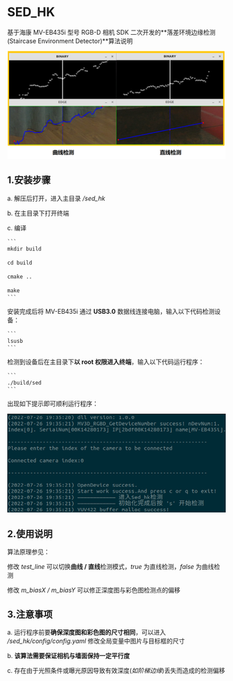 # SED_HK

基于海康 MV-EB435i 型号 RGB-D 相机 SDK 二次开发的**落差环境边缘检测(Staircase Environment Detector)**算法说明

![Example](https://github.com/Ahoclairl/sed_hk/blob/master/pic/%E5%AE%9E%E6%B5%8B.png?raw=true) 
## 1.安装步骤

a. 解压后打开，进入主目录 */sed_hk*

b. 在主目录下打开终端

c. 编译

    ```
    mkdir build

    cd build

    cmake ..

    make
    ```

安装完成后将 MV-EB435i 通过 **USB3.0** 数据线连接电脑，输入以下代码检测设备：

    ```
    lsusb
    ```

检测到设备后在主目录下**以 root 权限进入终端**，输入以下代码运行程序：

    ```
    ./build/sed
    ```

出现如下提示即可顺利运行程序：

![test](https://github.com/Ahoclairl/sed_hk/blob/master/pic/%E4%BB%A3%E7%A0%81%E6%B5%8B%E8%AF%95.png?raw=true)
## 2.使用说明

算法原理参见：

修改 *test_line* 可以切换**曲线 / 直线**检测模式，*true* 为直线检测，*false* 为曲线检测

修改 *m_biasX / m_biasY* 可以修正深度图与彩色图检测点的偏移
## 3.注意事项

a. 运行程序前要**确保深度图和彩色图的尺寸相同**，可以进入 */sed_hk/config/config.yaml* 修改全局变量中图片与目标框的尺寸

b. **该算法需要保证相机与墙面保持一定平行度**

c. 存在由于光照条件或曝光原因导致有效深度(*如阶梯边缘*)丢失而造成的检测偏移